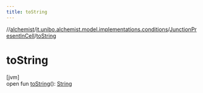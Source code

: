 ```yaml
---
title: toString
---
```

//[alchemist](../../../index.html)/[it.unibo.alchemist.model.implementations.conditions](../index.html)/[JunctionPresentInCell](index.html)/[toString](to-string.html)



# toString



[jvm]\
open fun [toString](to-string.html)(): [String](https://docs.oracle.com/javase/8/docs/api/java/lang/String.html)




